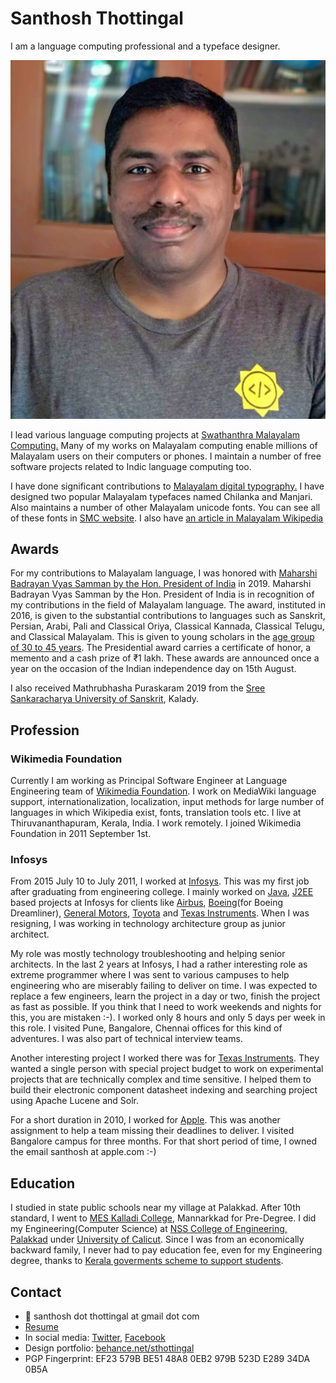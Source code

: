 # Santhosh Thottingal

I am a language computing professional and a typeface designer.

![](../.gitbook/assets/image%20%289%29.png)

I lead various language computing projects at [Swathanthra Malayalam Computing.](http://smc.org.in) Many of my works on Malayalam computing enable millions of Malayalam users on their computers or phones. I maintain a number of free software projects related to Indic language computing too.

I have done significant contributions to [Malayalam digital typography.](../malayalam-computing/fonts/) I have designed two popular Malayalam typefaces named Chilanka and Manjari. Also maintains a number of other Malayalam unicode fonts. You can see all of these fonts in [SMC website](https://smc.org.in/fonts/). I also have [an article in Malayalam Wikipedia](https://ml.wikipedia.org/wiki/%E0%B4%B8%E0%B4%A8%E0%B5%8D%E0%B4%A4%E0%B5%8B%E0%B4%B7%E0%B5%8D_%E0%B4%A4%E0%B5%8B%E0%B4%9F%E0%B5%8D%E0%B4%9F%E0%B4%BF%E0%B4%99%E0%B5%8D%E0%B4%99%E0%B5%BD)

## Awards

For my contributions to Malayalam language, I was honored with [Maharshi Badrayan Vyas Samman by the Hon. President of India](http://pib.gov.in/PressReleseDetailm.aspx?PRID=1582056) in 2019. Maharshi Badrayan Vyas Samman by the Hon. President of India is in recognition of my contributions in the field of Malayalam language. The award, instituted in 2016, is given to the substantial contributions to languages such as Sanskrit, Persian, Arabi, Pali and Classical Oriya, Classical Kannada, Classical Telugu, and Classical Malayalam. This is given to young scholars in the [age group of 30 to 45 years](https://mhrd.gov.in/sites/upload_files/mhrd/files/advertisment/presidential_awards_en.pdf). The Presidential award carries a certificate of honor, a memento and a cash prize of ₹1 lakh. These awards are announced once a year on the occasion of the Indian independence day on 15th August.

I also received Mathrubhasha Puraskaram 2019 from the [Sree Sankaracharya University of Sanskrit](https://ssus.ac.in/), Kalady.

## Profession

### Wikimedia Foundation

Currently I am working as Principal Software Engineer at Language Engineering team of [Wikimedia Foundation](https://wikimediafoundation.org). I work on MediaWiki language support, internationalization, localization, input methods for large number of languages in which Wikipedia exist, fonts, translation tools etc. I live at Thiruvananthapuram, Kerala, India. I work remotely. I joined Wikimedia Foundation in 2011 September 1st.

### Infosys

From 2015 July 10 to July 2011, I worked at [Infosys](https://en.wikipedia.org/wiki/Infosys). This was my first job after graduating from engineering college. I mainly worked on [Java](https://en.wikipedia.org/wiki/Java_%28programming_language%29), [J2EE](https://en.wikipedia.org/wiki/Jakarta_EE) based projects at Infosys for clients like [Airbus](https://en.wikipedia.org/wiki/Airbus), [Boeing](https://en.wikipedia.org/wiki/Boeing)\(for Boeing Dreamliner\), [General Motors](https://en.wikipedia.org/wiki/General_Motors), [Toyota](https://en.wikipedia.org/wiki/Toyota) and [Texas Instruments](https://en.wikipedia.org/wiki/Texas_Instruments). When I was resigning, I was working in technology architecture group as junior architect. 

My role was mostly technology troubleshooting and helping senior architects. In the last 2 years at Infosys, I had a rather interesting role as extreme programmer where I was sent to various campuses to help engineering who are miserably failing to deliver on time. I was expected to replace a few engineers, learn the project in a day or two, finish the project as fast as possible. If you think that I need to work weekends and nights for this, you are mistaken :-\). I worked only 8 hours and only 5 days per week in this role. I visited Pune, Bangalore, Chennai offices for this kind of adventures.  I was also part of technical interview teams.

Another interesting project I worked there was for [Texas Instruments](https://en.wikipedia.org/wiki/Texas_Instruments). They wanted a single person with special project budget to work on experimental projects that are technically complex and time sensitive. I helped them to build their electronic component datasheet indexing and searching project using Apache Lucene and Solr.

For a short duration in 2010, I worked for [Apple](https://en.wikipedia.org/wiki/Apple_Inc.). This was another assignment to help a team missing their deadlines to deliver. I visited Bangalore campus for three months. For that short period of time, I owned the email santhosh at apple.com :-\) 

## Education

I studied in state public schools near my village at Palakkad. After 10th standard, I went to [MES Kalladi College](https://en.wikipedia.org/wiki/MES_Kalladi_College), Mannarkkad for Pre-Degree. I did my Engineering\(Computer Science\) at [NSS College of Engineering, Palakkad](https://en.wikipedia.org/wiki/NSS_College_of_Engineering) under [University of Calicut](https://en.wikipedia.org/wiki/University_of_Calicut). Since I was from an economically backward family, I never had to pay education fee, even for my Engineering degree, thanks to [Kerala goverments scheme to support students](http://bcdd.kerala.gov.in/schemes/educational-schemes/educational-assistance-under-kpcr/).

## Contact

* 📧 santhosh dot thottingal at  gmail dot com
* [Resume](http://thottingal.in/documents/SanthoshResume2017.pdf)
* In social media: [Twitter](https://twitter.com/santhoshtr), [Facebook](https://www.facebook.com/santhosh.thottingal)
* Design portfolio: [behance.net/sthottingal](https://behance.net/sthottingal)
* PGP Fingerprint: EF23 579B BE51 48A8 0EB2 979B 523D E289 34DA 0B5A



